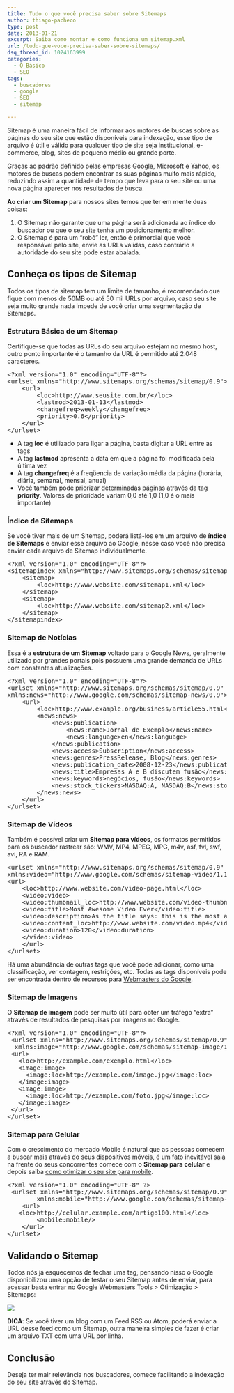 ```yaml
---
title: Tudo o que você precisa saber sobre Sitemaps
author: thiago-pacheco
type: post
date: 2013-01-21
excerpt: Saiba como montar e como funciona um sitemap.xml
url: /tudo-que-voce-precisa-saber-sobre-sitemaps/
dsq_thread_id: 1024163999
categories:
  - O Básico
  - SEO
tags:
  - buscadores
  - google
  - SEO
  - sitemap

---
```

Sitemap é uma maneira fácil de informar aos motores de buscas sobre as páginas do seu site que estão disponíveis para indexação, esse tipo de arquivo é útil e válido para qualquer tipo de site seja institucional, e-commerce, blog, sites de pequeno médio ou grande porte.

Graças ao padrão definido pelas empresas Google, Microsoft e Yahoo, os motores de buscas podem encontrar as suas páginas muito mais rápido, reduzindo assim a quantidade de tempo que leva para o seu site ou uma nova página aparecer nos resultados de busca.

**Ao criar um Sitemap** para nossos sites temos que ter em mente duas coisas:

  1. O Sitemap não garante que uma página será adicionada ao índice do buscador ou que o seu site tenha um posicionamento melhor.
  2. O Sitemap é para um &#8220;robô&#8221; ler, então é primordial que você responsável pelo site, envie as URLs válidas, caso contrário a autoridade do seu site pode estar abalada.

## Conheça os tipos de Sitemap

Todos os tipos de sitemap tem um limite de tamanho, é recomendado que fique com menos de 50MB ou até 50 mil URLs por arquivo, caso seu site seja muito grande nada impede de você criar uma segmentação de Sitemaps.

### Estrutura Básica de um Sitemap

Certifique-se que todas as URLs do seu arquivo estejam no mesmo host, outro ponto importante é o tamanho da URL é permitido até 2.048 caracteres.

<pre class="lang-pre">&lt;?xml version="1.0" encoding="UTF-8"?&gt;
&lt;urlset xmlns="http://www.sitemaps.org/schemas/sitemap/0.9"&gt;
    &lt;url&gt;
        &lt;loc&gt;http://www.seusite.com.br/&lt;/loc&gt;
        &lt;lastmod&gt;2013-01-13&lt;/lastmod&gt;
        &lt;changefreq&gt;weekly&lt;/changefreq&gt;
        &lt;priority&gt;0.6&lt;/priority&gt;
    &lt;/url&gt;
&lt;/urlset&gt;</pre>

  * A tag **loc** é utilizado para ligar a página, basta digitar a URL entre as tags
  * A tag **lastmod** apresenta a data em que a página foi modificada pela última vez
  * A tag **changefreq** é a freqüencia de variação média da página (horária, diária, semanal, mensal, anual)
  * Você também pode priorizar determinadas páginas através da tag **priority**. Valores de prioridade variam 0,0 até 1,0 (1,0 é o mais importante)

### Índice de Sitemaps

Se você tiver mais de um Sitemap, poderá listá-los em um arquivo de **índice de Sitemaps** e enviar esse arquivo ao Google, nesse caso você não precisa enviar cada arquivo de Sitemap individualmente.

<pre class="lang-xml">&lt;?xml version="1.0" encoding="UTF-8"?&gt;
&lt;sitemapindex xmlns="http://www.sitemaps.org/schemas/sitemap/0.9"&gt;
    &lt;sitemap&gt;
        &lt;loc&gt;http://www.website.com/sitemap1.xml&lt;/loc&gt;
    &lt;/sitemap&gt;
    &lt;sitemap&gt;
        &lt;loc&gt;http://www.website.com/sitemap2.xml&lt;/loc&gt;
    &lt;/sitemap&gt;
&lt;/sitemapindex&gt;</pre>

### Sitemap de Notícias

Essa é a **estrutura de um Sitemap** voltado para o Google News, geralmente utilizado por grandes portais pois possuem uma grande demanda de URLs com constantes atualizações.

<pre class="lang-xml">&lt;?xml version="1.0" encoding="UTF-8"?&gt;
&lt;urlset xmlns="http://www.sitemaps.org/schemas/sitemap/0.9"
xmlns:news="http://www.google.com/schemas/sitemap-news/0.9"&gt;
    &lt;url&gt;
        &lt;loc&gt;http://www.example.org/business/article55.html&lt;/loc&gt;
        &lt;news:news&gt;
            &lt;news:publication&gt;
                &lt;news:name&gt;Jornal de Exemplo&lt;/news:name&gt;
                &lt;news:language&gt;en&lt;/news:language&gt;
            &lt;/news:publication&gt;
            &lt;news:access&gt;Subscription&lt;/news:access&gt;
            &lt;news:genres&gt;PressRelease, Blog&lt;/news:genres&gt;
            &lt;news:publication_date&gt;2008-12-23&lt;/news:publication_date&gt;
            &lt;news:title&gt;Empresas A e B discutem fusão&lt;/news:title&gt;
            &lt;news:keywords&gt;negócios, fusão&lt;/news:keywords&gt;
            &lt;news:stock_tickers&gt;NASDAQ:A, NASDAQ:B&lt;/news:stock_tickers&gt;
        &lt;/news:news&gt;
    &lt;/url&gt;
&lt;/urlset&gt;</pre>

### Sitemap de Vídeos

Também é possível criar um **Sitemap para vídeos**, os formatos permitidos para os buscador rastrear são: WMV, MP4, MPEG, MPG, m4v, asf, fvl, swf, avi, RA e RAM.

<pre class="lang-xml">&lt;urlset xmlns="http://www.sitemaps.org/schemas/sitemap/0.9"
xmlns:video="http://www.google.com/schemas/sitemap-video/1.1"&gt;
&lt;url&gt;
    &lt;loc&gt;http://www.website.com/video-page.html&lt;/loc&gt;
    &lt;video:video&gt;
    &lt;video:thumbnail_loc&gt;http://www.website.com/video-thumbnail.jpg&lt;/video:thumbnail_loc&gt;
    &lt;video:title&gt;Most Awesome Video Ever&lt;/video:title&gt;
    &lt;video:description&gt;As the title says: this is the most awesome video ever.&lt;/video:description&gt;
    &lt;video:content_loc&gt;http://www.website.com/video.mp4&lt;/video:content_loc&gt;
    &lt;video:duration&gt;120&lt;/video:duration&gt;
    &lt;/video:video&gt;
    &lt;/url&gt;
&lt;/urlset&gt;</pre>

Há uma abundância de outras tags que você pode adicionar, como uma classificação, ver contagem, restrições, etc. Todas as tags disponíveis pode ser encontrada dentro de recursos para <a href="https://www.google.com.br/webmasters/tools" target="_blank">Webmasters do Google</a>.

### Sitemap de Imagens

O **Sitemap de imagem** pode ser muito útil para obter um tráfego &#8220;extra&#8221; através de resultados de pesquisas por imagens no Google.

<pre class="lang-xml">&lt;?xml version="1.0" encoding="UTF-8"?&gt;
 &lt;urlset xmlns="http://www.sitemaps.org/schemas/sitemap/0.9"
  xmlns:image="http://www.google.com/schemas/sitemap-image/1.1"&gt;
 &lt;url&gt;
   &lt;loc&gt;http://example.com/exemplo.html&lt;/loc&gt;
   &lt;image:image&gt;
     &lt;image:loc&gt;http://example.com/image.jpg&lt;/image:loc&gt; 
   &lt;/image:image&gt;
   &lt;image:image&gt;
     &lt;image:loc&gt;http://example.com/foto.jpg&lt;/image:loc&gt;
   &lt;/image:image&gt;
 &lt;/url&gt; 
&lt;/urlset&gt;</pre>

### Sitemap para Celular

Com o crescimento do mercado Mobile é natural que as pessoas comecem a buscar mais através do seus dispositivos móveis, é um fato inevitável saia na frente do seus concorrentes comece com o **Sitemap para celular** e depois saiba <a href="http://www.seomonkey.com.br/mobile/dicas-para-otimizacao-mobile" target="_blank">como otimizar o seu site para mobile</a>.

<pre class="lang-xml">&lt;?xml version="1.0" encoding="UTF-8" ?&gt;
 &lt;urlset xmlns="http://www.sitemaps.org/schemas/sitemap/0.9"
        xmlns:mobile="http://www.google.com/schemas/sitemap-mobile/1.0"&gt;
    &lt;url&gt;
   &lt;loc&gt;http://celular.example.com/artigo100.html&lt;/loc&gt;
        &lt;mobile:mobile/&gt;
    &lt;/url&gt;
&lt;/urlset&gt;</pre>

## Validando o Sitemap

Todos nós já esquecemos de fechar uma tag, pensando nisso o Google disponibilizou uma opção de testar o seu Sitemap antes de enviar, para acessar basta entrar no Google Webmasters Tools > Otimização > Sitemaps:
  
![][1]

**DICA**: Se você tiver um blog com um Feed RSS ou Atom, poderá enviar a URL desse feed como um Sitemap, outra maneira simples de fazer é criar um arquivo TXT com uma URL por linha.

## Conclusão

Deseja ter mair relevância nos buscadores, comece facilitando a indexação do seu site através do Sitemap.

 [1]: http://www.seomonkey.com.br/img/ferramentas-para-webmasters-otimizacao-sitemaps.jpg
